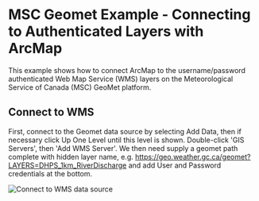 # MSC Geomet Example - Connecting to Authenticated Layers with ArcMap

This example shows how to connect ArcMap to the username/password authenticated Web Map Service (WMS) layers on the Meteorological Service of Canada (MSC) GeoMet platform.

## Connect to WMS
First, connect to the Geomet data source by selecting Add Data, then if necessary click Up One Level until this level is shown. Double-click 'GIS Servers', then 'Add WMS Server'. We then need supply a geomet path complete with hidden layer name, e.g. https://geo.weather.gc.ca/geomet?LAYERS=DHPS_1km_RiverDischarge and add User and Password credentials at the bottom.


![Connect to WMS data source](images/01_add_wms_data_source.PNG)
